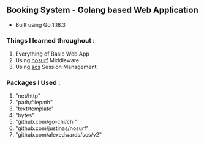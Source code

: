 ## Booking System - Golang based Web Application

- Built using Go 1.18.3

### Things I learned throughout :
1. Everything of Basic Web App
2. Using [nosurf](https://github.com/justinas/nosurf) Middleware
3. Using [scs](https://github.com/alexedwards/scs) Session Management.


### Packages I Used :
1. "net/http"
2. "path/filepath"
3. "text/template"
4. "bytes"
5. "github.com/go-chi/chi"
6. "github.com/justinas/nosurf"
7. "github.com/alexedwards/scs/v2"
